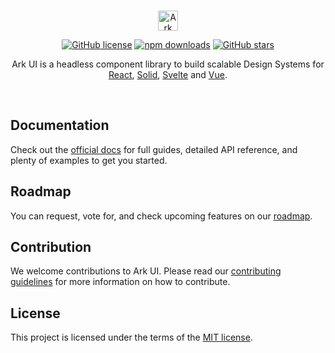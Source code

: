 <br />
<p align="center"><a href="https://github.com/chakra-ui/ark"><img src="https://ark-ui.com/images/ark-logo-on-brand.svg" alt="Ark UI" height="32" /></a></p>
<p align="center">
<a href="https://github.com/chakra-ui/ark/blob/main/LICENSE"><img src="https://img.shields.io/npm/l/@ark-ui/react?style=for-the-badge" alt="GitHub license" /></a>
<a href="https://www.npmjs.com/package/@ark-ui/react"><img src="https://img.shields.io/npm/dm/@zag-js/react?style=for-the-badge" alt="npm downloads" /></a>
<a href="https://github.com/chakra-ui/ark/stargazers"><img src="https://img.shields.io/github/stars/chakra-ui/ark?logo=github&style=for-the-badge" alt="GitHub stars" /></a>
</p>
<p align="center">
Ark UI is a headless component library to build scalable Design Systems for  <a href="https://reactjs.org/">React</a>, <a href="https://solidjs.com/">Solid</a>, <a href="https://svelte.dev/">Svelte</a> and <a href="https://vuejs.org/">Vue</a>.
</p>
<br />

## Documentation

Check out the [official docs](https://ark-ui.com/) for full guides, detailed API reference, and plenty of examples to
get you started.

## Roadmap

You can request, vote for, and check upcoming features on our [roadmap](https://ark-ui.canny.io/).

## Contribution

We welcome contributions to Ark UI. Please read our
[contributing guidelines](https://github.com/chakra-ui/ark/blob/main/CONTRIBUTING.md) for more information on how to
contribute.

## License

This project is licensed under the terms of the [MIT license](https://github.com/chakra-ui/ark/blob/main/LICENSE).
